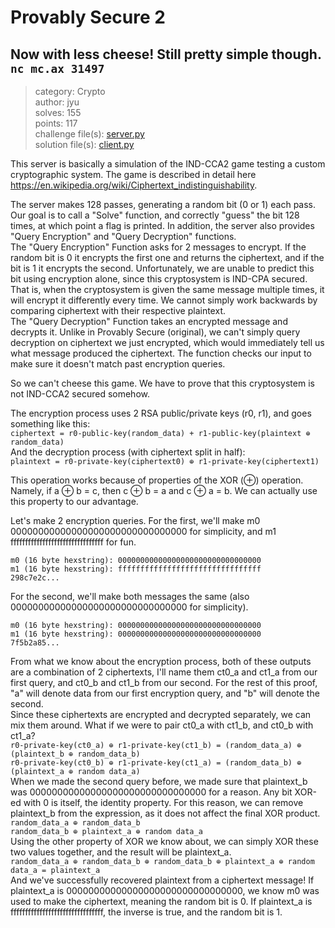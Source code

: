 # Provably Secure 2
## Now with less cheese! Still pretty simple though. `nc mc.ax 31497`
> category: Crypto  
> author: jyu  
> solves: 155  
> points: 117  
> challenge file(s): [server.py](https://github.com/Fidget-Cube/write-ups/tree/main/2023/DiceCTF/Provably-Secure-2/server.py)  
> solution file(s): [client.py](https://github.com/Fidget-Cube/write-ups/tree/main/2023/DiceCTF/Provably-Secure-2/client.py)  


This server is basically a simulation of the IND-CCA2 game testing a custom cryptographic system. The game is described in detail here https://en.wikipedia.org/wiki/Ciphertext_indistinguishability.  

The server makes 128 passes, generating a random bit (0 or 1) each pass. Our goal is to call a "Solve" function, and correctly "guess" the bit 128 times, at which point a flag is printed. In addition, the server also provides "Query Encryption" and "Query Decryption" functions.  
The "Query Encryption" Function asks for 2 messages to encrypt. If the random bit is 0 it encrypts the first one and returns the ciphertext, and if the bit is 1 it encrypts the second. Unfortunately, we are unable to predict this bit using encryption alone, since this cryptosystem is IND-CPA secured. That is, when the cryptosystem is given the same message multiple times, it will encrypt it differently every time. We cannot simply work backwards by comparing ciphertext with their respective plaintext.  
The "Query Decryption" Function takes an encrypted message and decrypts it. Unlike in Provably Secure (original), we can't simply query decryption on ciphertext we just encrypted, which would immediately tell us what message produced the ciphertext. The function checks our input to make sure it doesn't match past encryption queries.  

So we can't cheese this game. We have to prove that this cryptosystem is not IND-CCA2 secured somehow.  

The encryption process uses 2 RSA public/private keys (r0, r1), and goes something like this:  
`ciphertext = r0-public-key(random_data) + r1-public-key(plaintext ⊕ random_data)`  
And the decryption process (with ciphertext split in half):  
`plaintext = r0-private-key(ciphertext0) ⊕ r1-private-key(ciphertext1)`  

This operation works because of properties of the XOR (⊕) operation. Namely, if a ⊕ b = c, then c ⊕ b = a and c ⊕ a = b. We can actually use this property to our advantage.  

Let's make 2 encryption queries. For the first, we'll make m0 00000000000000000000000000000000 for simplicity, and m1 ffffffffffffffffffffffffffffffff for fun.  
```
m0 (16 byte hexstring): 00000000000000000000000000000000
m1 (16 byte hexstring): ffffffffffffffffffffffffffffffff
298c7e2c...
```  
For the second, we'll make both messages the same (also 00000000000000000000000000000000 for simplicity).  
```
m0 (16 byte hexstring): 00000000000000000000000000000000
m1 (16 byte hexstring): 00000000000000000000000000000000
7f5b2a85...
```  
From what we know about the encryption process, both of these outputs are a combination of 2 ciphertexts, I'll name them ct0_a and ct1_a from our first query, and ct0_b and ct1_b from our second. For the rest of this proof, "a" will denote data from our first encryption query, and "b" will denote the second.  
Since these ciphertexts are encrypted and decrypted separately, we can mix them around. What if we were to pair ct0_a with ct1_b, and ct0_b with ct1_a?  
`r0-private-key(ct0_a) ⊕ r1-private-key(ct1_b) = (random_data_a) ⊕ (plaintext_b ⊕ random_data_b)`  
`r0-private-key(ct0_b) ⊕ r1-private-key(ct1_a) = (random_data_b) ⊕ (plaintext_a ⊕ random data_a)`  
When we made the second query before, we made sure that plaintext_b was 00000000000000000000000000000000 for a reason. Any bit XOR-ed with 0 is itself, the identity property. For this reason, we can remove plaintext_b from the expression, as it does not affect the final XOR product.  
`random_data_a ⊕ random_data_b`  
`random_data_b ⊕ plaintext_a ⊕ random data_a`  
Using the other property of XOR we know about, we can simply XOR these two values together, and the result will be plaintext_a.  
`random_data_a ⊕ random_data_b ⊕ random_data_b ⊕ plaintext_a ⊕ random data_a = plaintext_a`  
And we've successfully recovered plaintext from a ciphertext message! If plaintext_a is 00000000000000000000000000000000, we know m0 was used to make the ciphertext, meaning the random bit is 0. If plaintext_a is ffffffffffffffffffffffffffffffff, the inverse is true, and the random bit is 1.  

